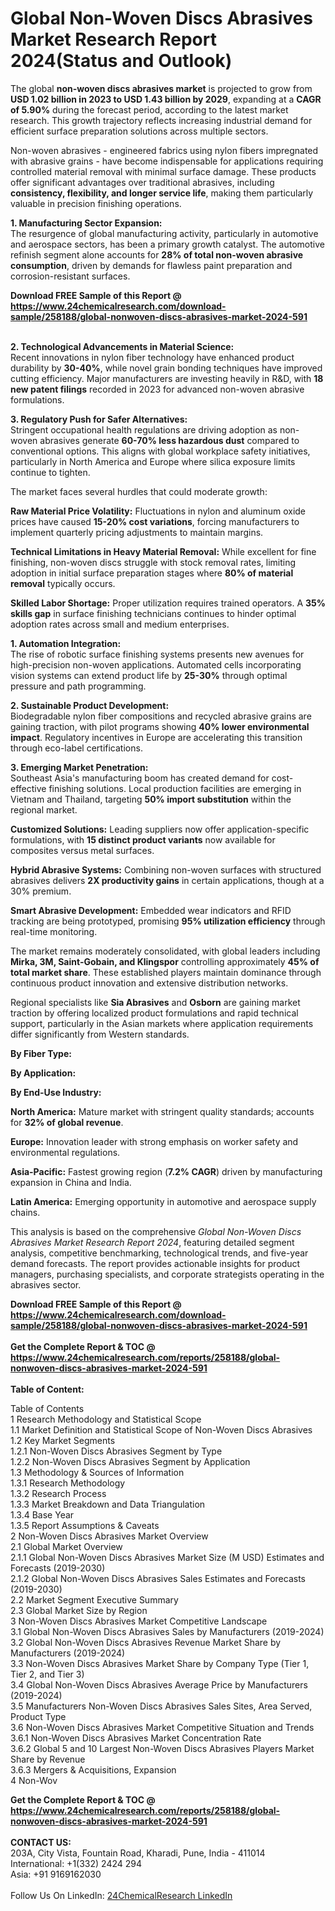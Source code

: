 <h1>Global Non-Woven Discs Abrasives Market Research Report 2024(Status and Outlook)</h1><p>The global <strong>non-woven discs abrasives market</strong> is projected to grow from <strong>USD 1.02 billion in 2023 to USD 1.43 billion by 2029</strong>, expanding at a <strong>CAGR of 5.90%</strong> during the forecast period, according to the latest market research. This growth trajectory reflects increasing industrial demand for efficient surface preparation solutions across multiple sectors.</p><p>Non-woven abrasives - engineered fabrics using nylon fibers impregnated with abrasive grains - have become indispensable for applications requiring controlled material removal with minimal surface damage. These products offer significant advantages over traditional abrasives, including <strong>consistency, flexibility, and longer service life</strong>, making them particularly valuable in precision finishing operations.</p><p><strong>1. Manufacturing Sector Expansion:</strong><br>
The resurgence of global manufacturing activity, particularly in automotive and aerospace sectors, has been a primary growth catalyst. The automotive refinish segment alone accounts for <strong>28% of total non-woven abrasive consumption</strong>, driven by demands for flawless paint preparation and corrosion-resistant surfaces.</p><div><b>Download FREE Sample of this Report @ 
            <a href="https://www.24chemicalresearch.com/download-sample/258188/global-nonwoven-discs-abrasives-market-2024-591">
            https://www.24chemicalresearch.com/download-sample/258188/global-nonwoven-discs-abrasives-market-2024-591</a></b></div><br><p><strong>2. Technological Advancements in Material Science:</strong><br>
Recent innovations in nylon fiber technology have enhanced product durability by <strong>30-40%</strong>, while novel grain bonding techniques have improved cutting efficiency. Major manufacturers are investing heavily in R&amp;D, with <strong>18 new patent filings</strong> recorded in 2023 for advanced non-woven abrasive formulations.</p><p><strong>3. Regulatory Push for Safer Alternatives:</strong><br>
Stringent occupational health regulations are driving adoption as non-woven abrasives generate <strong>60-70% less hazardous dust</strong> compared to conventional options. This aligns with global workplace safety initiatives, particularly in North America and Europe where silica exposure limits continue to tighten.</p><p>The market faces several hurdles that could moderate growth:</p><p><strong>Raw Material Price Volatility:</strong> Fluctuations in nylon and aluminum oxide prices have caused <strong>15-20% cost variations</strong>, forcing manufacturers to implement quarterly pricing adjustments to maintain margins.</p><p><strong>Technical Limitations in Heavy Material Removal:</strong> While excellent for fine finishing, non-woven discs struggle with stock removal rates, limiting adoption in initial surface preparation stages where <strong>80% of material removal</strong> typically occurs.</p><p><strong>Skilled Labor Shortage:</strong> Proper utilization requires trained operators. A <strong>35% skills gap</strong> in surface finishing technicians continues to hinder optimal adoption rates across small and medium enterprises.</p><p><strong>1. Automation Integration:</strong><br>
The rise of robotic surface finishing systems presents new avenues for high-precision non-woven applications. Automated cells incorporating vision systems can extend product life by <strong>25-30%</strong> through optimal pressure and path programming.</p><p><strong>2. Sustainable Product Development:</strong><br>
Biodegradable nylon fiber compositions and recycled abrasive grains are gaining traction, with pilot programs showing <strong>40% lower environmental impact</strong>. Regulatory incentives in Europe are accelerating this transition through eco-label certifications.</p><p><strong>3. Emerging Market Penetration:</strong><br>
Southeast Asia's manufacturing boom has created demand for cost-effective finishing solutions. Local production facilities are emerging in Vietnam and Thailand, targeting <strong>50% import substitution</strong> within the regional market.</p><p><strong>Customized Solutions:</strong> Leading suppliers now offer application-specific formulations, with <strong>15 distinct product variants</strong> now available for composites versus metal surfaces.</p><p><strong>Hybrid Abrasive Systems:</strong> Combining non-woven surfaces with structured abrasives delivers <strong>2X productivity gains</strong> in certain applications, though at a 30% premium.</p><p><strong>Smart Abrasive Development:</strong> Embedded wear indicators and RFID tracking are being prototyped, promising <strong>95% utilization efficiency</strong> through real-time monitoring.</p><p>The market remains moderately consolidated, with global leaders including <strong>Mirka, 3M, Saint-Gobain, and Klingspor</strong> controlling approximately <strong>45% of total market share</strong>. These established players maintain dominance through continuous product innovation and extensive distribution networks.</p><p>Regional specialists like <strong>Sia Abrasives</strong> and <strong>Osborn</strong> are gaining market traction by offering localized product formulations and rapid technical support, particularly in the Asian markets where application requirements differ significantly from Western standards.</p><p><strong>By Fiber Type:</strong></p><p><strong>By Application:</strong></p><p><strong>By End-Use Industry:</strong></p><p><strong>North America:</strong> Mature market with stringent quality standards; accounts for <strong>32% of global revenue</strong>.</p><p><strong>Europe:</strong> Innovation leader with strong emphasis on worker safety and environmental regulations.</p><p><strong>Asia-Pacific:</strong> Fastest growing region (<strong>7.2% CAGR</strong>) driven by manufacturing expansion in China and India.</p><p><strong>Latin America:</strong> Emerging opportunity in automotive and aerospace supply chains.</p><p>This analysis is based on the comprehensive <em>Global Non-Woven Discs Abrasives Market Research Report 2024</em>, featuring detailed segment analysis, competitive benchmarking, technological trends, and five-year demand forecasts. The report provides actionable insights for product managers, purchasing specialists, and corporate strategists operating in the abrasives sector.</p><div><b>Download FREE Sample of this Report @ 
            <a href="https://www.24chemicalresearch.com/download-sample/258188/global-nonwoven-discs-abrasives-market-2024-591">
            https://www.24chemicalresearch.com/download-sample/258188/global-nonwoven-discs-abrasives-market-2024-591</a></b></div><br><div><b>Get the Complete Report & TOC @ 
            <a href="https://www.24chemicalresearch.com/reports/258188/global-nonwoven-discs-abrasives-market-2024-591">
            https://www.24chemicalresearch.com/reports/258188/global-nonwoven-discs-abrasives-market-2024-591</a></b></div><br>
            <b>Table of Content:</b><p>Table of Contents<br />
1 Research Methodology and Statistical Scope<br />
1.1 Market Definition and Statistical Scope of Non-Woven Discs Abrasives<br />
1.2 Key Market Segments<br />
1.2.1 Non-Woven Discs Abrasives Segment by Type<br />
1.2.2 Non-Woven Discs Abrasives Segment by Application<br />
1.3 Methodology & Sources of Information<br />
1.3.1 Research Methodology<br />
1.3.2 Research Process<br />
1.3.3 Market Breakdown and Data Triangulation<br />
1.3.4 Base Year<br />
1.3.5 Report Assumptions & Caveats<br />
2 Non-Woven Discs Abrasives Market Overview<br />
2.1 Global Market Overview<br />
2.1.1 Global Non-Woven Discs Abrasives Market Size (M USD) Estimates and Forecasts (2019-2030)<br />
2.1.2 Global Non-Woven Discs Abrasives Sales Estimates and Forecasts (2019-2030)<br />
2.2 Market Segment Executive Summary<br />
2.3 Global Market Size by Region<br />
3 Non-Woven Discs Abrasives Market Competitive Landscape<br />
3.1 Global Non-Woven Discs Abrasives Sales by Manufacturers (2019-2024)<br />
3.2 Global Non-Woven Discs Abrasives Revenue Market Share by Manufacturers (2019-2024)<br />
3.3 Non-Woven Discs Abrasives Market Share by Company Type (Tier 1, Tier 2, and Tier 3)<br />
3.4 Global Non-Woven Discs Abrasives Average Price by Manufacturers (2019-2024)<br />
3.5 Manufacturers Non-Woven Discs Abrasives Sales Sites, Area Served, Product Type<br />
3.6 Non-Woven Discs Abrasives Market Competitive Situation and Trends<br />
3.6.1 Non-Woven Discs Abrasives Market Concentration Rate<br />
3.6.2 Global 5 and 10 Largest Non-Woven Discs Abrasives Players Market Share by Revenue<br />
3.6.3 Mergers & Acquisitions, Expansion<br />
4 Non-Wov</p><div><b>Get the Complete Report & TOC @ 
            <a href="https://www.24chemicalresearch.com/reports/258188/global-nonwoven-discs-abrasives-market-2024-591">
            https://www.24chemicalresearch.com/reports/258188/global-nonwoven-discs-abrasives-market-2024-591</a></b></div><br><b>CONTACT US:</b><br>
            203A, City Vista, Fountain Road, Kharadi, Pune, India - 411014<br>
            International: +1(332) 2424 294<br>
            Asia: +91 9169162030 <br><br>
            Follow Us On LinkedIn: <a href="https://www.linkedin.com/company/24chemicalresearch/">24ChemicalResearch LinkedIn</a>